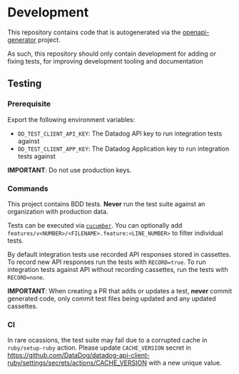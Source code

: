 # Development

This repository contains code that is autogenerated via the
[openapi-generator](https://github.com/OpenAPITools/openapi-generator/tree/master/modules/openapi-generator/src/main/resources/ruby) project.

As such, this repository should only contain development for adding or fixing tests, for improving development tooling and documentation

## Testing

### Prerequisite

Export the following environment variables:
* `DD_TEST_CLIENT_API_KEY`: The Datadog API key to run integration tests against
* `DD_TEST_CLIENT_APP_KEY`: The Datadog Application key to run integration tests against

**IMPORTANT**: Do not use production keys.

<!---
Tests can be run againts different site (EU, staging, local):
* `DD_TEST_SITE`: The base URL for test site (e.g. `datadoghq.eu`)

**NOTE**: All recorded URLs will be replaced by `datadoghq.com`. Please make sure that you do NOT leak any
any sensitive information.
--->

### Commands

This project contains BDD tests.
__Never__ run the test suite against an organization with production data.

Tests can be executed via [`cucumber`](https://cucumber.io/docs/guides/).
You can optionally add `features/v<NUMBER>/<FILENAME>.feature:<LINE_NUMBER>` to filter individual tests.

By default integration tests use recorded API responses stored in cassettes. To record new API responses run the tests with `RECORD=true`. To run integration tests against API without recording cassettes, run the tests with `RECORD=none`.

**IMPORTANT**:
When creating a PR that adds or updates a test, __never__ commit
generated code, only commit test files being updated and any updated cassettes.

### CI

In rare ocassions, the test suite may fail due to a corrupted cache in `ruby/setup-ruby` action.
Please update `CACHE_VERSION` secret in https://github.com/DataDog/datadog-api-client-ruby/settings/secrets/actions/CACHE_VERSION with a new unique value.